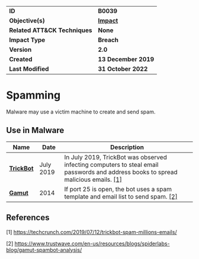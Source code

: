 <table>
<tr>
<td><b>ID</b></td>
<td><b>B0039</b></td>
</tr>
<tr>
<td><b>Objective(s)</b></td>
<td><b><a href="../impact">Impact</a></b></td>
</tr>
<tr>
<td><b>Related ATT&CK Techniques</b></td>
<td><b>None</b></td>
</tr>
<tr>
<td><b>Impact Type</b></td>
<td><b>Breach</b></td>
</tr>
<tr>
<td><b>Version</b></td>
<td><b>2.0</b></td>
</tr>
<tr>
<td><b>Created</b></td>
<td><b>13 December 2019</b></td>
</tr>
<tr>
<td><b>Last Modified</b></td>
<td><b>31 October 2022</b></td>
</tr>
</table>


Spamming
========
Malware may use a victim machine to create and send spam. 

## Use in Malware

|Name|Date|Description|
|---|---|---|
|[**TrickBot**](../xample-malware/trickbot.md)|July 2019|In July 2019, TrickBot was observed infecting computers to steal email passwords and address books to spread malicious emails. [[1]](#1)|
|[**Gamut**](../xample-malware/gamut.md)|2014|If port 25 is open, the bot uses a spam template and email list to send spam. [[2]](#2)|

## References

<a name="1">[1]</a> https://techcrunch.com/2019/07/12/trickbot-spam-millions-emails/

<a name="2">[2]</a> https://www.trustwave.com/en-us/resources/blogs/spiderlabs-blog/gamut-spambot-analysis/
